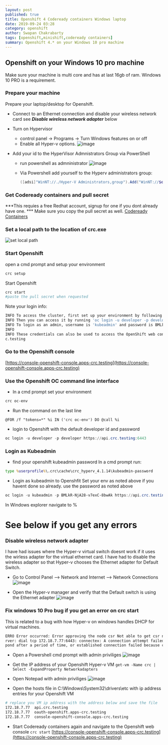 ```yaml
---
layout: post
published: true
title: Openshift 4 Codeready containers Windows laptop
date: 2019-09-24 03:28
category: openshift
author: Swapan Chakrabarty
tags: [openshift,minishift,codeready containers]
summary: Openshift 4.* on your Windows 10 pro machine
---
```

## Openshift on your Windows 10 pro machine

Make sure your machine is multi core and has at last 16gb of ram.
Windows 10 PRO is a requirement.

### Prepare your machine

Prepare your laptop/desktop for Openshift.

* Connect to an Ethernet connection and disable your wireless network card
see ***Disable wireless network adapter*** below

* Turn on Hypervisor
  * control panel -> Programs -> Turn Windows features on or off
  * Enable all Hyper-v options.
 ![image](https://user-images.githubusercontent.com/10190444/65516620-50ef1680-deaf-11e9-8922-9eba64bf4923.png)

* Add your id to the HyperVisor Admnistrators Group via PowerShell
  * run powershell as admninistrator
     ![image](https://user-images.githubusercontent.com/10190444/65521387-2739ed80-deb7-11e9-8a51-e5756e708d96.png)
  * Via Powershell add yourself to the Hyperv administrators group:

     ```powershell
     ([adsi]"WinNT://./Hyper-V Administrators,group").Add("WinNT://$env:UserDomain/$env:Username,user")
     ```

### Get Codeready containers and pull secret

***This requies a free Redhat account, signup for one if you dont already have one.
*** Make sure you copy the pull secret as well.
[Codeready Containers](https://cloud.redhat.com/openshift/install/crc/installer-provisioned?intcmp=7013a000002CtetAAC)

### Set a local path to the location of crc.exe

![set local path](https://user-images.githubusercontent.com/10190444/65509159-d23ead00-de9f-11e9-924e-0387be562ac3.png)

### Start Openshift

open a cmd prompt and setup your environment

```bash
crc setup
```

Start Openshift

```bash
crc start
#paste the pull secret when requested
```

Note your login info:

```bash
INFO To access the cluster, first set up your environment by following 'crc oc-env' instructions
INFO Then you can access it by running 'oc login -u developer -p developer https://api.crc.testing:6443'
INFO To login as an admin, username is 'kubeadmin' and password is BMLkR-NjA28-v7exC-8bwAk
INFO
INFO These credentials can also be used to access the OpenShift web console at https://console-openshift-console.apps-cr
c.testing
```

### Go to the Openshift console

[https://console-openshift-console.apps-crc.testing](https://console-openshift-console.apps-crc.testing)

### Use the Openshift OC command line interface

* In a cmd prompt set your environment

```powershell
crc oc-env
```

* Run the command on the last line

```
@FOR /f "tokens=*" %i IN ('crc oc-env') DO @call %i
```

* login to Openshift with the default developer id and password

```powershell
oc login -u developer -p developer https://api.crc.testing:6443
```

### Login as Kubeadmin

* find your openshift kubeadmin password
In a cmd prompt run:

```bat
type %userprofile%\.crc\cache\crc_hyperv_4.1.14\kubeadmin-password
```

* Login as kubeadmin to Openshfit
Set your env as noted above if you havent done so already.
use the password as noted above

```powershell
oc login -u kubeadmin -p BMLkR-NjA28-v7exC-8bwAk https://api.crc.testing:6443
```

In Windows explorer navigate to %

# See below if you get any errors

### Disable wireless network adapter

I have had issues where the Hyper-v virtual switch doesnt work if it uses the wirless adapter for the virtual ethernet card.
I have had to disable the wireless adapter so that Hyper-v chooses the Ethernet adapter for Default Switch.

* Go to Control Panel --> Network and Internet --> Network Connections
![image](https://user-images.githubusercontent.com/10190444/65515072-94945100-deac-11e9-80d3-efdb4a4a73d2.png)

* Open the Hyper-v manager and verify that the Default switch is using the Ethernet adapter
![image](https://user-images.githubusercontent.com/10190444/65515299-0a98b800-dead-11e9-857f-6e95eabfc7c3.png)

### Fix windows 10 Pro bug if you get an error on crc start

This is related to a bug with how Hyper-v on windows handles DHCP for virtual machines.

```bash
ERRO Error occurred: Error approving the node csr Not able to get csr names (exit status 1 : Unable to connect to the se
rver: dial tcp 172.18.7.77:6443: connectex: A connection attempt failed because the connected party did not properly res
pond after a period of time, or established connection failed because connected host has failed to respond.
```  

* Open a Powershell cmd prompt with admin priviliges
![image](https://user-images.githubusercontent.com/10190444/65512344-05386f00-dea7-11e9-9e92-6b69f02376d6.png)

* Get the IP address of your Openshift Hyper-v VM
```get-vm -Name crc | Select -ExpandProperty Networkadapters```

* Open Notepad with admin priviliges
![image](https://user-images.githubusercontent.com/10190444/65511982-60b62d00-dea6-11e9-8770-d569f8c7c30f.png)

* Open the hosts file in C:\Windows\System32\drivers\etc with ip address entries for your Openshift VM

```bash
# replace you VM ip address with the address below and save the file
172.18.7.77  api.crc.testing
172.18.7.77  oauth-openshift.apps-crc.testing
172.18.7.77  console-openshift-console.apps-crc.testing
```

* Start Codeready containers again and navigate to the Openshift web console
```crc start```
[https://console-openshift-console.apps-crc.testing](https://console-openshift-console.apps-crc.testing)
